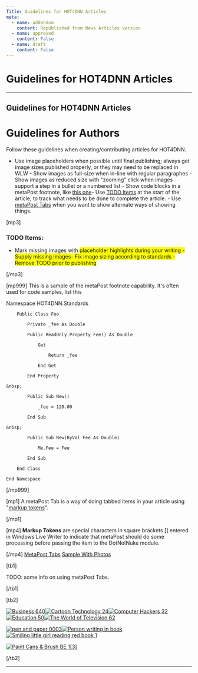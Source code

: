 ```yaml
---
Title: Guidelines for HOT4DNN Articles
meta:
  - name: addendum
    content: Republished from News Articles version
  - name: approved
    content: False
  - name: draft
    content: False
---
```

# Guidelines for HOT4DNN Articles

---
## Guidelines for HOT4DNN Articles

# Guidelines for Authors
 

Follow these guidelines when creating/contributing articles for HOT4DNN.

 - Use image placeholders when possible until final publishing; always get image sizes published properly, or they may need to be replaced in WLW  - Show images as full-size when in-line with regular paragraphes  - Show images as reduced size with "zooming" click when images support a step in a bullet or a numbered list  - Show code blocks in a metaPost footnote, like [this one](mp999)- Use [TODO Items](mp3) at the start of the article, to track what needs to be done to complete the article.  - Use [metaPost Tabs](mp1) when you want to show alternate ways of showing things.  

[mp3]   
### TODO Items:
 
- Mark missing images with <font style="background-color: rgb(255, 255, 0);">placeholder highlights during your writing  - Supply missing <font style="background-color: rgb(255, 255, 0);">images- Fix image sizing according to standards  - Remove TODO prior to publishing

 [/mp3]  

[mp999]   This is a sample of the metaPost footnote capability. It's often used for code samples, list this

 
Namespace HOT4DNN.Standards

<!--CRLF-->

        Public Class Foo

<!--CRLF-->

            Private _fee As Double

<!--CRLF-->

            Public ReadOnly Property Fee() As Double

<!--CRLF-->

                Get

<!--CRLF-->

                    Return _fee

<!--CRLF-->

                End Get

<!--CRLF-->

            End Property

<!--CRLF-->

    &nbsp;

<!--CRLF-->

            Public Sub New()

<!--CRLF-->

                _fee = 120.00

<!--CRLF-->

            End Sub

<!--CRLF-->

    &nbsp;

<!--CRLF-->

            Public Sub New(ByVal Fee As Double)

<!--CRLF-->

                Me.Fee = Fee

<!--CRLF-->

            End Sub

<!--CRLF-->

        End Class

<!--CRLF-->

    End Namespace 

<!--CRLF-->
 [/mp999]   
 

[mp1]   A metaPost Tab is a way of doing tabbed items in your article using "[markup tokens](mp4)".

 [/mp1]  

[mp4]   **Markup Tokens** are special characters in square brackets [] entered in Windows Live Writer to indicate that metaPost should do some processing before passing the item to the DotNetNuke module.

 [/mp4]  [MetaPost Tabs](tb1) [Sample With Photos](tb2)

 [tb1]

 TODO: some info on using metaPost Tabs.

 [/tb1]

 [tb2]

 [![Business 640](http://www.hot4dnn.com/Portals/0/images/dagilleland/News-Articles/2010/Jul/WLW-GuidelinesforHOT4DNNArticles_D7CD-Business%20640_thumb.png "Business 640")](/Portals/0/images/dagilleland/News-Articles/2010/Jul/WLW-GuidelinesforHOT4DNNArticles_D7CD-Business%20640_2.png)[![Cartoon Technology 24](http://www.hot4dnn.com/Portals/0/images/dagilleland/News-Articles/2010/Jul/WLW-GuidelinesforHOT4DNNArticles_D7CD-Cartoon%20Technology%2024_thumb.png "Cartoon Technology 24")](/Portals/0/images/dagilleland/News-Articles/2010/Jul/WLW-GuidelinesforHOT4DNNArticles_D7CD-Cartoon%20Technology%2024_2.png)[![Computer Hackers 32](http://www.hot4dnn.com/Portals/0/images/dagilleland/News-Articles/2010/Jul/WLW-GuidelinesforHOT4DNNArticles_D7CD-Computer%20Hackers%2032_thumb.png "Computer Hackers 32")](/Portals/0/images/dagilleland/News-Articles/2010/Jul/WLW-GuidelinesforHOT4DNNArticles_D7CD-Computer%20Hackers%2032_2.png)[![Education 50](http://www.hot4dnn.com/Portals/0/images/dagilleland/News-Articles/2010/Jul/WLW-GuidelinesforHOT4DNNArticles_D7CD-Education%2050_thumb.png "Education 50")](/Portals/0/images/dagilleland/News-Articles/2010/Jul/WLW-GuidelinesforHOT4DNNArticles_D7CD-Education%2050_2.png)[![The World of Television 62](http://www.hot4dnn.com/Portals/0/images/dagilleland/News-Articles/2010/Jul/WLW-GuidelinesforHOT4DNNArticles_D7CD-The%20World%20of%20Television%2062_thumb.png "The World of Television 62")](/Portals/0/images/dagilleland/News-Articles/2010/Jul/WLW-GuidelinesforHOT4DNNArticles_D7CD-The%20World%20of%20Television%2062_2.png)

 [![pen and paper 0003](http://www.hot4dnn.com/Portals/0/images/dagilleland/News-Articles/2010/Jul/WLW-GuidelinesforHOT4DNNArticles_D7CD-pen%20and%20paper%200003_thumb.png "pen and paper 0003")](/Portals/0/images/dagilleland/News-Articles/2010/Jul/WLW-GuidelinesforHOT4DNNArticles_D7CD-pen%20and%20paper%200003_2.png)[![Person writing in book](http://www.hot4dnn.com/Portals/0/images/dagilleland/News-Articles/2010/Jul/WLW-GuidelinesforHOT4DNNArticles_D7CD-Person%20writing%20in%20book_thumb.png "Person writing in book")](/Portals/0/images/dagilleland/News-Articles/2010/Jul/WLW-GuidelinesforHOT4DNNArticles_D7CD-Person%20writing%20in%20book_2.png)[![Smiling little girl reading red book 1](http://www.hot4dnn.com/Portals/0/images/dagilleland/News-Articles/2010/Jul/WLW-GuidelinesforHOT4DNNArticles_D7CD-Smiling%20little%20girl%20reading%20red%20book%201_thumb.png "Smiling little girl reading red book 1")](/Portals/0/images/dagilleland/News-Articles/2010/Jul/WLW-GuidelinesforHOT4DNNArticles_D7CD-Smiling%20little%20girl%20reading%20red%20book%201_2.png)

 [![Paint Cans &amp; Brush BE 1[3]](http://www.hot4dnn.com/Portals/0/images/dagilleland/News-Articles/2010/Jul/WLW-GuidelinesforHOT4DNNArticles_D7CD-Paint%20Cans%20&amp;%20Brush%20BE%201%5B3%5D_thumb.png "Paint Cans &amp; Brush BE 1[3]")](/Portals/0/images/dagilleland/News-Articles/2010/Jul/WLW-GuidelinesforHOT4DNNArticles_D7CD-Paint%20Cans%20&amp;%20Brush%20BE%201%5B3%5D.png)

 [/tb2]


---
